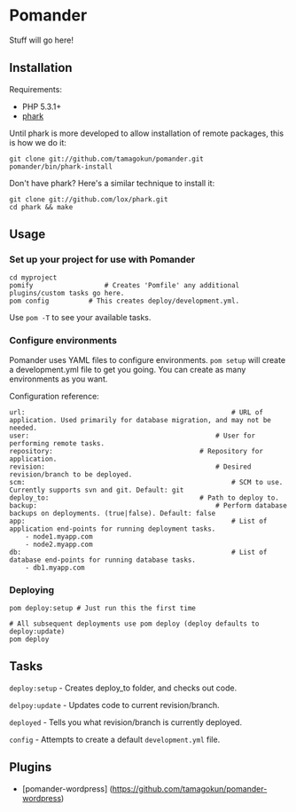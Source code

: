 Pomander
=======

Stuff will go here!

Installation
------------

Requirements:
* PHP 5.3.1+
* [phark](https://github.com/lox/phark)

Until phark is more developed to allow installation of remote packages, this is how we do it:

    git clone git://github.com/tamagokun/pomander.git
    pomander/bin/phark-install
    
Don't have phark? Here's a similar technique to install it:

    git clone git://github.com/lox/phark.git
    cd phark && make

Usage
-----

### Set up your project for use with Pomander

    cd myproject
    pomify					# Creates 'Pomfile' any additional plugins/custom tasks go here.
    pom config 			# This creates deploy/development.yml.
    
Use `pom -T` to see your available tasks.
    
### Configure environments

Pomander uses YAML files to configure environments. `pom setup` will create a development.yml file to get you going. You can create as many environments as you want.

Configuration reference:

    url: 													# URL of application. Used primarily for database migration, and may not be needed.
    user: 												# User for performing remote tasks.
    repository:										# Repository for application.
    revision:											# Desired revision/branch to be deployed.
    scm: 													# SCM to use. Currently supports svn and git. Default: git
    deploy_to:										# Path to deploy to.
    backup: 											# Perform database backups on deployments. (true|false). Default: false
    app: 													# List of application end-points for running deployment tasks.
    	- node1.myapp.com
    	- node2.myapp.com
    db:														# List of database end-points for running database tasks.
    	- db1.myapp.com

### Deploying

    pom deploy:setup # Just run this the first time
    
    # All subsequent deployments use pom deploy (deploy defaults to deploy:update)
    pom deploy

Tasks
-----

`deploy:setup` - Creates deploy_to folder, and checks out code.

`delpoy:update` - Updates code to current revision/branch.

`deployed` - Tells you what revision/branch is currently deployed.

`config` - Attempts to create a default `development.yml` file.

Plugins
-------

* [pomander-wordpress] (https://github.com/tamagokun/pomander-wordpress)
